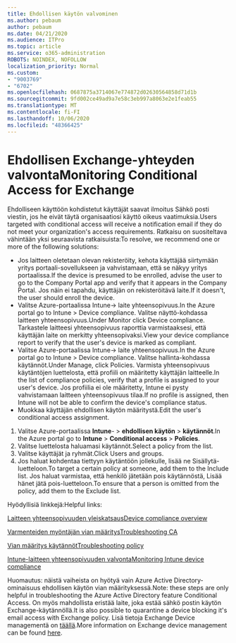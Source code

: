 ```yaml
---
title: Ehdollisen käytön valvominen
ms.author: pebaum
author: pebaum
ms.date: 04/21/2020
ms.audience: ITPro
ms.topic: article
ms.service: o365-administration
ROBOTS: NOINDEX, NOFOLLOW
localization_priority: Normal
ms.custom:
- "9003769"
- "6702"
ms.openlocfilehash: 0687875a3714067e774872d02630564858d71d1b
ms.sourcegitcommit: 9fd002ce49ad9a7e58c3eb997a8063e2e1feab55
ms.translationtype: MT
ms.contentlocale: fi-FI
ms.lasthandoff: 10/06/2020
ms.locfileid: "48366425"
---
```

# <a name="monitoring-conditional-access-for-exchange"></a><span data-ttu-id="22b4e-102">Ehdollisen Exchange-yhteyden valvonta</span><span class="sxs-lookup"><span data-stu-id="22b4e-102">Monitoring Conditional Access for Exchange</span></span>

<span data-ttu-id="22b4e-103">Ehdolliseen käyttöön kohdistetut käyttäjät saavat ilmoitus Sähkö posti viestin, jos he eivät täytä organisaatiosi käyttö oikeus vaatimuksia.</span><span class="sxs-lookup"><span data-stu-id="22b4e-103">Users targeted with conditional access will receive a notification email if they do not meet your organization's access requirements.</span></span> <span data-ttu-id="22b4e-104">Ratkaisu on suositeltava vähintään yksi seuraavista ratkaisuista:</span><span class="sxs-lookup"><span data-stu-id="22b4e-104">To resolve, we recommend one or more of the following solutions:</span></span>

- <span data-ttu-id="22b4e-105">Jos laitteen oletetaan olevan rekisteröity, kehota käyttäjää siirtymään yritys portaali-sovellukseen ja vahvistamaan, että se näkyy yritys portaalissa.</span><span class="sxs-lookup"><span data-stu-id="22b4e-105">If the device is presumed to be enrolled, advise the user to go to the Company Portal app and verify that it appears in the Company Portal.</span></span> <span data-ttu-id="22b4e-106">Jos näin ei tapahdu, käyttäjän on rekisteröitävä laite.</span><span class="sxs-lookup"><span data-stu-id="22b4e-106">If it doesn't, the user should enroll the device.</span></span>
- <span data-ttu-id="22b4e-107">Valitse Azure-portaalissa Intune-> laite yhteensopivuus.</span><span class="sxs-lookup"><span data-stu-id="22b4e-107">In the Azure portal go to Intune > Device compliance.</span></span> <span data-ttu-id="22b4e-108">Valitse näyttö-kohdassa laitteen yhteensopivuus.</span><span class="sxs-lookup"><span data-stu-id="22b4e-108">Under Monitor click Device compliance.</span></span> <span data-ttu-id="22b4e-109">Tarkastele laitteesi yhteensopivuus raporttia varmistaaksesi, että käyttäjän laite on merkitty yhteensopivaksi.</span><span class="sxs-lookup"><span data-stu-id="22b4e-109">View your device compliance report to verify that the user's device is marked as compliant.</span></span>
- <span data-ttu-id="22b4e-110">Valitse Azure-portaalissa Intune-> laite yhteensopivuus.</span><span class="sxs-lookup"><span data-stu-id="22b4e-110">In the Azure portal go to Intune > Device compliance.</span></span> <span data-ttu-id="22b4e-111">Valitse hallinta-kohdassa käytännöt.</span><span class="sxs-lookup"><span data-stu-id="22b4e-111">Under Manage, click Policies.</span></span> <span data-ttu-id="22b4e-112">Varmista yhteensopivuus käytäntöjen luettelosta, että profiili on määritetty käyttäjän laitteelle.</span><span class="sxs-lookup"><span data-stu-id="22b4e-112">In the list of compliance policies, verify that a profile is assigned to your user's device.</span></span> <span data-ttu-id="22b4e-113">Jos profiilia ei ole määritetty, Intune ei pysty vahvistamaan laitteen yhteensopivuus tilaa.</span><span class="sxs-lookup"><span data-stu-id="22b4e-113">If no profile is assigned, then Intune will not be able to confirm the device's compliance status.</span></span>
- <span data-ttu-id="22b4e-114">Muokkaa käyttäjän ehdollisen käytön määritystä.</span><span class="sxs-lookup"><span data-stu-id="22b4e-114">Edit the user's conditional access assignment.</span></span>

1. <span data-ttu-id="22b4e-115">Valitse Azure-portaalissa **Intune**-  >  **ehdollisen käytön**  >  **käytännöt**.</span><span class="sxs-lookup"><span data-stu-id="22b4e-115">In the Azure portal go to **Intune** > **Conditional access** > **Policies**.</span></span>
2. <span data-ttu-id="22b4e-116">Valitse luettelosta haluamasi käytännöt.</span><span class="sxs-lookup"><span data-stu-id="22b4e-116">Select a policy from the list.</span></span>
3. <span data-ttu-id="22b4e-117">Valitse käyttäjät ja ryhmät.</span><span class="sxs-lookup"><span data-stu-id="22b4e-117">Click Users and groups.</span></span>
4. <span data-ttu-id="22b4e-118">Jos haluat kohdentaa tiettyyn käytäntöön jollekulle, lisää ne Sisällytä-luetteloon.</span><span class="sxs-lookup"><span data-stu-id="22b4e-118">To target a certain policy at someone, add them to the Include list.</span></span> <span data-ttu-id="22b4e-119">Jos haluat varmistaa, että henkilö jätetään pois käytännöstä, Lisää hänet jätä pois-luetteloon.</span><span class="sxs-lookup"><span data-stu-id="22b4e-119">To ensure that a person is omitted from the policy, add them to the Exclude list.</span></span>

<span data-ttu-id="22b4e-120">Hyödyllisiä linkkejä:</span><span class="sxs-lookup"><span data-stu-id="22b4e-120">Helpful links:</span></span>

[<span data-ttu-id="22b4e-121">Laitteen yhteensopivuuden yleiskatsaus</span><span class="sxs-lookup"><span data-stu-id="22b4e-121">Device compliance overview</span></span>](https://docs.microsoft.com/intune/device-compliance-get-started)

[<span data-ttu-id="22b4e-122">Varmenteiden myöntäjän vian määritys</span><span class="sxs-lookup"><span data-stu-id="22b4e-122">Troubleshooting CA</span></span>](https://docs.microsoft.com/intune/troubleshoot-conditional-access)

[<span data-ttu-id="22b4e-123">Vian määritys käytännöt</span><span class="sxs-lookup"><span data-stu-id="22b4e-123">Troubleshooting policy</span></span>](https://docs.microsoft.com/intune/troubleshoot-policies-in-microsoft-intune)

[<span data-ttu-id="22b4e-124">Intune-laitteen yhteensopivuuden valvonta</span><span class="sxs-lookup"><span data-stu-id="22b4e-124">Monitoring Intune device compliance</span></span>](https://docs.microsoft.com/intune/compliance-policy-monitor)

<span data-ttu-id="22b4e-125">Huomautus: näistä vaiheista on hyötyä vain Azure Active Directory-ominaisuus ehdollisen käytön vian määrityksessä.</span><span class="sxs-lookup"><span data-stu-id="22b4e-125">Note: these steps are only helpful in troubleshooting the Azure Active Directory feature Conditional Access.</span></span> <span data-ttu-id="22b4e-126">On myös mahdollista eristää laite, joka estää sähkö postin käytön Exchange-käytännöllä.</span><span class="sxs-lookup"><span data-stu-id="22b4e-126">It is also possible to quarantine a device blocking it's email access with Exchange policy.</span></span> <span data-ttu-id="22b4e-127">Lisä tietoja Exchange Device managementä on [täällä](<https://docs.microsoft.com/previous-versions/office/exchange-server-2010/ff959225(v=exchg.141>).</span><span class="sxs-lookup"><span data-stu-id="22b4e-127">More information on Exchange device management can be found [here](<https://docs.microsoft.com/previous-versions/office/exchange-server-2010/ff959225(v=exchg.141>).</span></span>
